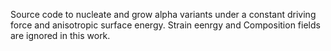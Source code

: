 Source code to nucleate and grow alpha variants under a constant driving force and anisotropic surface energy. Strain eenrgy and Composition fields are ignored in this work. 

